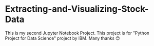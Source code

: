 # Extracting-and-Visualizing-Stock-Data
This is my second Jupyter Notebook Project. This project is for "Python Project for Data Science" project by IBM. Many thanks 😊
